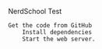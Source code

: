NerdSchool Test

    Get the code from GitHub
        Install dependencies
        Start the web server.

